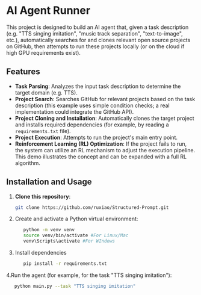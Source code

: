 # AI Agent Runner

This project is designed to build an AI agent that, given a task description (e.g. "TTS singing imitation", "music track separation", "text-to-image", etc.), automatically searches for and clones relevant open source projects on GitHub, then attempts to run these projects locally (or on the cloud if high GPU requirements exist).

## Features

- **Task Parsing**: Analyzes the input task description to determine the target domain (e.g. TTS).
- **Project Search**: Searches GitHub for relevant projects based on the task description (this example uses simple condition checks; a real implementation could integrate the GitHub API).
- **Project Cloning and Installation**: Automatically clones the target project and installs required dependencies (for example, by reading a `requirements.txt` file).
- **Project Execution**: Attempts to run the project's main entry point.
- **Reinforcement Learning (RL) Optimization**: If the project fails to run, the system can utilize an RL mechanism to adjust the execution pipeline. This demo illustrates the concept and can be expanded with a full RL algorithm.

## Installation and Usage

1. **Clone this repository**:  
   ```bash
   git clone https://github.com/ruxiao/Structured-Prompt.git
2. Create and activate a Python virtual environment:
   ```bash
      python -m venv venv
      source venv/bin/activate #For Linux/Mac
      venv\Scripts\activate #For WIndows

3. Install dependencies
   ```bash
      pip install -r requirements.txt

4.Run the agent (for example, for the task "TTS singing imitation"):
   ```bash
      python main.py --task "TTS singing imitation"


